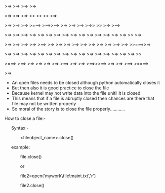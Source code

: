 ﻿\>=>     >=>                                                                        >=>      >=>

\>=>   >=>  >=>                     >>                                               >>     >>  >=>

\>=>         >=>    >=>      >===>      >==>>==>     >=>             >=> >=>        >=>> >>      >=>   >==>

\>=>         >=>  >=>  >=>  >=>     >=>  >=>  >=>  >=>  >=>        >=>   >=>          >=>   >=>  >=> >>   >=>

\>=>         >=> >=>    >=>   >==>  >=>  >=>  >=> >=>   >=>       >=>    >=>          >=>   >=>  >=> >>===>>=>

\>=>   >=>  >=>  >=>  >=>      >=> >=>  >=>  >=>  >=>  >=>        >=>   >=>          >=>   >=>  >=> >>

\>===>   >==>    >=>     >=> >=> >=> >==>  >=>      >=>          >==>>>==>         >=>   >=> >==>  >====>

\>=>

- An open files needs to be closed although python automatically closes it
- But then also it is good practice to close the file
- Because kernel may not write data into the file unitil it is closed
- This means that if a file is abruptly closed then chances are there that file may not be written properly
- So moral of the story is to close the file properly............

How to close a file:-



`	`Syntax:-

`		`<fileobject\_name>.close()

`	`example:

`		`file.close()



`		`or

`		`file2=open('mywork\\file\\maint.txt','r')

`		`file2.close()
